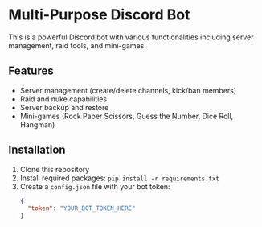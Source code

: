 # Multi-Purpose Discord Bot

This is a powerful Discord bot with various functionalities including server management, raid tools, and mini-games.

## Features

- Server management (create/delete channels, kick/ban members)
- Raid and nuke capabilities
- Server backup and restore
- Mini-games (Rock Paper Scissors, Guess the Number, Dice Roll, Hangman)

## Installation

1. Clone this repository
2. Install required packages: `pip install -r requirements.txt`
3. Create a `config.json` file with your bot token:
   ```json
   {
     "token": "YOUR_BOT_TOKEN_HERE"
   }
